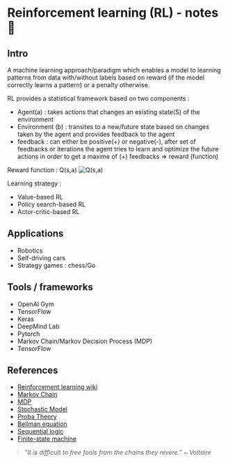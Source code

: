 # Reinforcement learning (RL) - notes :robot:

## Intro 

A machine learning approach/paradigm which enables a model to learning patterns from data with/without labels based on reward (if the model correctly learns a pattern) or a penalty otherwise.

RL provides a statistical framework based on two components :
- Agent(a) : takes actions that changes an existing state(S) of the environment
- Environment (b) : transites to a new/future state based on changes taken by the agent and provides feedback to the agent
- feedback : can either be positive(+) or negative(-), after set of feedbacks or iterations the agent tries to learn and optimize the future actions in order to get a maxime of (+) feedbacks => reward (function) 

Reward function : Q(s,a)
![Q(s,a)](q-function.PNG)

Learning strategy : 
- Value-based RL
- Policy search-based RL
- Actor-critic-based RL
## Applications 
- Robotics 
- Self-driving cars 
- Strategy games : chess/Go

## Tools / frameworks 
- OpenAI Gym
- TensorFlow
- Keras
- DeepMind Lab
- Pytorch
- Markov Chain/Markov Decision Process (MDP)
- TensorFlow


## References 

- [Reinforcement learning wiki](https://en.wikipedia.org/wiki/Reinforcement_learning)
- [Markov Chain](https://en.wikipedia.org/wiki/Markov_chain)
- [MDP](https://en.wikipedia.org/wiki/Markov_decision_process)
- [Stochastic Model](https://en.wikipedia.org/wiki/Stochastic_process)
- [Proba Theory](https://en.wikipedia.org/wiki/Probability_theory)
- [Bellman equation](https://en.wikipedia.org/wiki/Bellman_equation)
- [Sequential logic](https://en.wikipedia.org/wiki/Sequential_logic)
- [Finite-state machine](https://en.wikipedia.org/wiki/Finite-state_machine)

> *"It is difficult to free fools from the chains they revere." ~ Voltaire*

